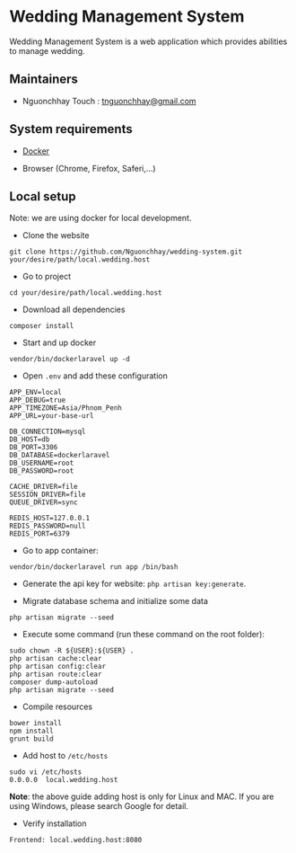 # Wedding Management System

Wedding Management System is a web application which provides abilities to manage wedding.

## Maintainers
- Nguonchhay Touch : tnguonchhay@gmail.com

## System requirements

* [Docker](https://docs.docker.com/get-started/)

* Browser (Chrome, Firefox, Saferi,...)

## Local setup

Note: we are using docker for local development.

* Clone the website
```
git clone https://github.com/Nguonchhay/wedding-system.git your/desire/path/local.wedding.host
```

* Go to project
```
cd your/desire/path/local.wedding.host
```

* Download all dependencies
```
composer install
```

* Start and up docker
```
vendor/bin/dockerlaravel up -d
```

* Open `.env` and add these configuration
```
APP_ENV=local
APP_DEBUG=true
APP_TIMEZONE=Asia/Phnom_Penh
APP_URL=your-base-url

DB_CONNECTION=mysql
DB_HOST=db
DB_PORT=3306
DB_DATABASE=dockerlaravel
DB_USERNAME=root
DB_PASSWORD=root

CACHE_DRIVER=file
SESSION_DRIVER=file
QUEUE_DRIVER=sync

REDIS_HOST=127.0.0.1
REDIS_PASSWORD=null
REDIS_PORT=6379
```

* Go to app container:
```
vendor/bin/dockerlaravel run app /bin/bash
```

* Generate the api key for website: `php artisan key:generate`.

* Migrate database schema and initialize some data
```
php artisan migrate --seed
```

* Execute some command (run these command on the root folder):
```
sudo chown -R ${USER}:${USER} .
php artisan cache:clear
php artisan config:clear
php artisan route:clear
composer dump-autoload
php artisan migrate --seed
```

* Compile resources
```
bower install
npm install
grunt build
```

* Add host to `/etc/hosts`

```
sudo vi /etc/hosts
0.0.0.0  local.wedding.host
```

__Note__: the above guide adding host is only for Linux and MAC.
If you are using Windows, please search Google for detail.

* Verify installation
```
Frontend: local.wedding.host:8080
```